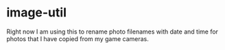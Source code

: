 # image-util
Right now I am using this to rename photo filenames with date and time for photos that I have copied from my game cameras.
